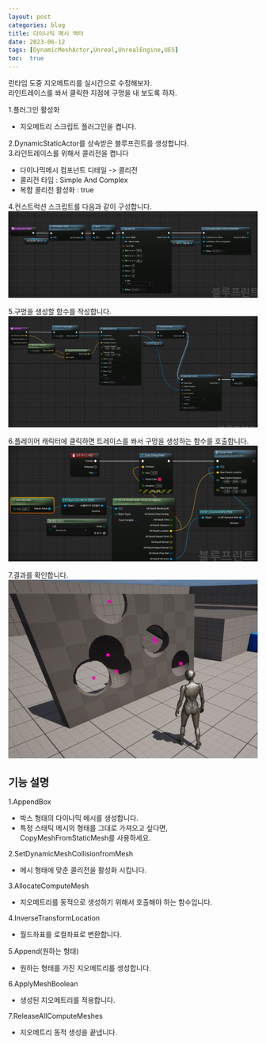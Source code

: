 ```yaml
---
layout: post
categories: blog
title: 다이나믹 메시 액터
date: 2023-06-12
tags: [DynamicMeshActor,Unreal,UnrealEngine,UE5]
toc:  true
---
```


런타임 도중 지오메트리를 실시간으로 수정해보자.   
라인트레이스를 쏴서 클릭한 지점에 구멍을 내 보도록 하자.

1.플러그인 활성화   
 + 지오메트리 스크립트 플러그인을 켭니다.   

2.DynamicStaticActor를 상속받은 블루프린트를 생성합니다.   
3.라인트레이스를 위해서 콜리전을 켭니다
 + 다이나믹메시 컴포넌트 디테일 -> 콜리전
  + 콜리전 타입 : Simple And Complex
  + 복합 콜리전 활성화 : true
 
4.컨스트럭션 스크립트를 다음과 같이 구성합니다.   
![ex_screenshot](/assets/images/unreal/dynamicMeshActor/dynamicMesh.PNG)
 
5.구멍을 생성할 함수를 작성합니다.   
![ex_screenshot](/assets/images/unreal/dynamicMeshActor/dynamicMesh_HoleFunction.PNG) 
 
6.플레이어 캐릭터에 클릭하면 트레이스를 쏴서 구멍을 생성하는 함수를 호출합니다.    
![ex_screenshot](/assets/images/unreal/dynamicMeshActor/dynamicMesh_MouseTrace.PNG) 
 
7.결과를 확인합니다.   
![ex_screenshot](/assets/images/unreal/dynamicMeshActor/dynamicMesh_Result.PNG) 




## 기능 설명
1.AppendBox
+ 박스 형태의 다이나믹 메시를 생성합니다.
+ 특정 스태틱 메시의 형태를 그대로 가져오고 싶다면, CopyMeshFromStaticMesh를 사용하세요.   

2.SetDynamicMeshCollisionfromMesh
+ 메시 형태에 맞춘 콜리전을 활성화 시킵니다.

3.AllocateComputeMesh
+ 지오메트리를 동적으로 생성하기 위해서 호출해야 하는 함수입니다.

4.InverseTransformLocation
+ 월드좌표를 로컬좌표로 변환합니다.

5.Append(원하는 형태)
+ 원하는 형태를 가진 지오메트리를 생성합니다.

6.ApplyMeshBoolean
+ 생성된 지오메트리를 적용합니다.

7.ReleaseAllComputeMeshes
+ 지오메트리 동적 생성을 끝냅니다.   

